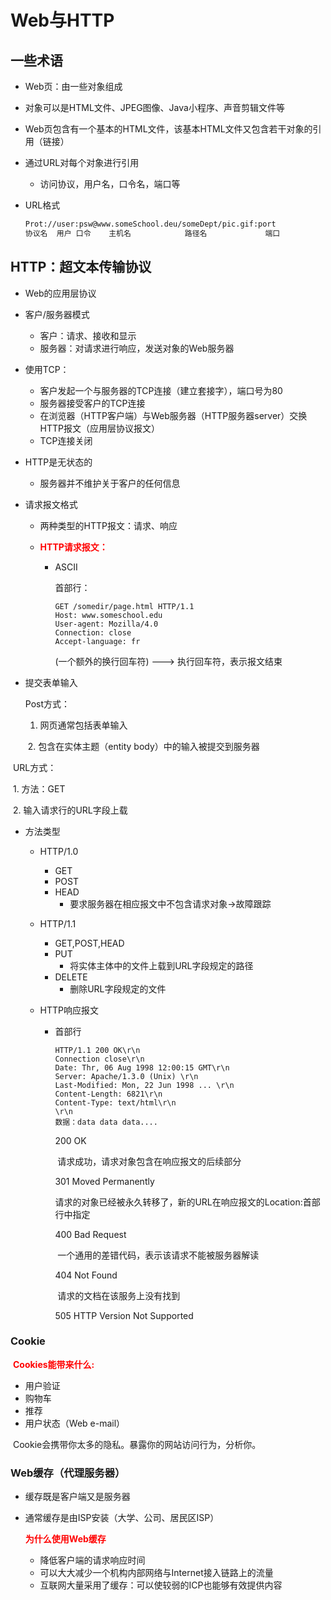 # Web与HTTP

## 一些术语

- Web页：由一些对象组成

- 对象可以是HTML文件、JPEG图像、Java小程序、声音剪辑文件等

- Web页包含有一个基本的HTML文件，该基本HTML文件又包含若干对象的引用（链接）

- 通过URL对每个对象进行引用

  - 访问协议，用户名，口令名，端口等

- URL格式

  ```bash
  Prot://user:psw@www.someSchool.deu/someDept/pic.gif:port
  协议名  用户 口令    主机名            路径名             端口
  ```



## HTTP：超文本传输协议

- Web的应用层协议

- 客户/服务器模式

  - 客户：请求、接收和显示
  - 服务器：对请求进行响应，发送对象的Web服务器

- 使用TCP：

  - 客户发起一个与服务器的TCP连接（建立套接字），端口号为80
  - 服务器接受客户的TCP连接
  - 在浏览器（HTTP客户端）与Web服务器（HTTP服务器server）交换HTTP报文（应用层协议报文）
  - TCP连接关闭

- HTTP是无状态的

  - 服务器并不维护关于客户的任何信息

- 请求报文格式

  - 两种类型的HTTP报文：请求、响应

  - <strong style="color:red">HTTP请求报文：</strong>

    - ASCII

      首部行：

      ```http
      GET /somedir/page.html HTTP/1.1
      Host: www.someschool.edu
      User-agent: Mozilla/4.0
      Connection: close
      Accept-language: fr
      ```

      (一个额外的换行回车符)  ---> 执行回车符，表示报文结束

- 提交表单输入

  Post方式：
  	1. 网页通常包括表单输入

  ​	2. 包含在实体主题（entity body）中的输入被提交到服务器

​		URL方式：

​			1. 方法：GET

​			2. 输入请求行的URL字段上载

- 方法类型

  - HTTP/1.0

    - GET
    - POST
    - HEAD
      - 要求服务器在相应报文中不包含请求对象->故障跟踪

  - HTTP/1.1

    - GET,POST,HEAD
    - PUT
      - 将实体主体中的文件上载到URL字段规定的路径
    - DELETE
      - 删除URL字段规定的文件

  - HTTP响应报文

    - 首部行

      ```http
      HTTP/1.1 200 OK\r\n
      Connection close\r\n
      Date: Thr, 06 Aug 1998 12:00:15 GMT\r\n
      Server: Apache/1.3.0 (Unix) \r\n
      Last-Modified: Mon, 22 Jun 1998 ... \r\n
      Content-Length: 6821\r\n
      Content-Type: text/html\r\n
      \r\n
      数据：data data data....
      ```

      200 OK

      ​	请求成功，请求对象包含在响应报文的后续部分

      301 Moved Permanently

      ​	请求的对象已经被永久转移了，新的URL在响应报文的Location:首部行中指定

      400 Bad Request

      ​	一个通用的差错代码，表示该请求不能被服务器解读

      404 Not Found

      ​	请求的文档在该服务上没有找到

      505 HTTP Version Not Supported

### Cookie

​	<strong style="color:red">Cookies能带来什么:</strong>

- 用户验证
- 购物车
- 推荐
- 用户状态（Web e-mail）

​	Cookie会携带你太多的隐私。暴露你的网站访问行为，分析你。

### Web缓存（代理服务器）

- 缓存既是客户端又是服务器

- 通常缓存是由ISP安装（大学、公司、居民区ISP）

  <strong style="color:red">为什么使用Web缓存</strong>

  - 降低客户端的请求响应时间
  - 可以大大减少一个机构内部网络与Internet接入链路上的流量
  - 互联网大量采用了缓存：可以使较弱的ICP也能够有效提供内容

​		

​		 